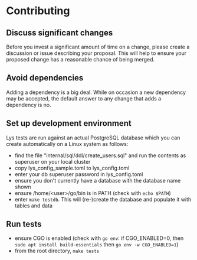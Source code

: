 # Contributing

## Discuss significant changes

Before you invest a significant amount of time on a change, please create a discussion or issue describing your proposal. This will help to ensure your proposed change has a reasonable chance of being merged.

## Avoid dependencies

Adding a dependency is a big deal. While on occasion a new dependency may be accepted, the default answer to any change that adds a dependency is no.

## Set up development environment

Lys tests are run against an actual PostgreSQL database which you can create automatically on a Linux system as follows:
* find the file "internal/sql/ddl/create_users.sql" and run the contents as superuser on your local cluster
* copy lys_config_sample.toml to lys_config.toml
* enter your db superuser password in lys_config.toml
* ensure you don't currently have a database with the database name shown
* ensure /home/\<user\>/go/bin is in PATH (check with `echo $PATH`)
* enter `make testdb`. This will (re-)create the database and populate it with tables and data

## Run tests

* ensure CGO is enabled (check with `go env`: if CGO_ENABLED=0, then `sudo apt install build-essentials` then `go env -w CGO_ENABLED=1`)
* from the root directory, `make tests`